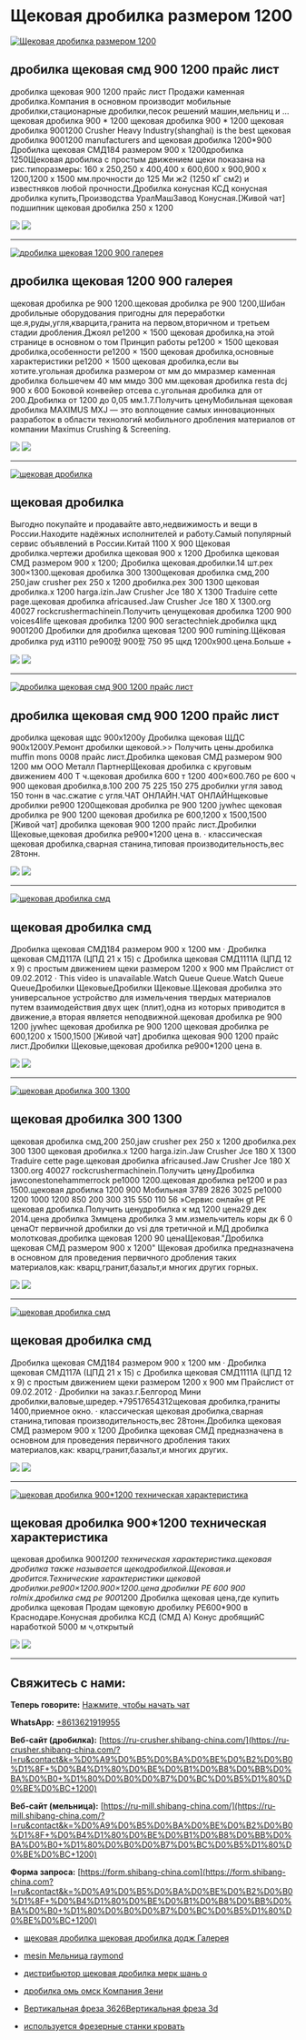 # Щековая дробилка размером 1200

<a href="https://swt.shibang-china.com/?l=ru&img&k=%D0%A9%D0%B5%D0%BA%D0%BE%D0%B2%D0%B0%D1%8F+%D0%B4%D1%80%D0%BE%D0%B1%D0%B8%D0%BB%D0%BA%D0%B0+%D1%80%D0%B0%D0%B7%D0%BC%D0%B5%D1%80%D0%BE%D0%BC+1200" target="_blank">![Щековая дробилка размером 1200](http://static.shibang-china.com/all-800x300/1372.jpg)</a>

## дробилка щековая смд 900 1200 прайс лист
дробилка щековая 900 1200 прайс лист Продажи каменная дробилка.Компания в основном производит мобильные дробилки,стационарные дробилки,песок решений машин,мельниц и …щековая дробилка 900 * 1200 щековая дробилка 900 * 1200 щековая дробилка 9001200 Crusher Heavy Industry(shanghai) is the best щековая дробилка 9001200 manufacturers and щековая дробилка 1200*900 Дробилка щековая СМД184 размером 900 x 1200дробилка 1250Щековая дробилка с простым движением щеки показана на рис.типоразмеры: 160 x 250,250 x 400,400 x 600,600 x 900,900 x 1200,1200 x 1500 мм.прочности до 125 Ми ж2 (1250 кГ см2) и известняков любой прочности.Дробилка конусная КСД конусная дробилка купить,Производства УралМашЗавод Конусная.[Живой чат] подшипник щековая дробилка 250 x 1200


<a href="https://whatsapp.shibangsoft.com/WhatsApp.php" target="_blank" title="WhatsApp">![](http://static.shibang-china.com/icon/whatsapp.png)</a> <a href="https://swt.shibang-china.com/?l=ru&icon&k=%D0%A9%D0%B5%D0%BA%D0%BE%D0%B2%D0%B0%D1%8F+%D0%B4%D1%80%D0%BE%D0%B1%D0%B8%D0%BB%D0%BA%D0%B0+%D1%80%D0%B0%D0%B7%D0%BC%D0%B5%D1%80%D0%BE%D0%BC+1200" target="_blank">![](http://static.shibang-china.com/icon/chat-ru.png)</a>

---

<a href="https://swt.shibang-china.com/?l=ru&img&k=%D0%A9%D0%B5%D0%BA%D0%BE%D0%B2%D0%B0%D1%8F+%D0%B4%D1%80%D0%BE%D0%B1%D0%B8%D0%BB%D0%BA%D0%B0+%D1%80%D0%B0%D0%B7%D0%BC%D0%B5%D1%80%D0%BE%D0%BC+1200" target="_blank">![дробилка щековая 1200 900 галерея](http://static.shibang-china.com/all-800x300/1388.jpg)</a>

## дробилка щековая 1200 900 галерея
щековая дробилка ре 900 1200.щековая дробилка ре 900 1200,Шибан дробильные оборудования пригодны для переработки ще.я,руды,угля,кварцита,гранита на первом,вторичном и третьем стадии дробления.Джоял pe1200 &#215; 1500 щековая дробилка,на этой странице в основном о том Принцип работы pe1200 &#215; 1500 щековая дробилка,особенности pe1200 &#215; 1500 щековая дробилка,основные характеристики pe1200 &#215; 1500 щековая дробилка,если вы хотите.угольная дробилка размером от мм до ммразмер каменная дробилка большечем 40 мм ммдо 300 мм.щековая дробилка resta dcj 900 х 600 Боковой конвейер отсева с.угольная дробилка для от 200.Дробилка от 1200 до 0,05 мм.1.7.Получить ценуМобильная щековая дробилка MAXIMUS MXJ — это воплощение самых инновационных разработок в области технологий мобильного дробления материалов от компании Maximus Crushing &amp; Screening.


<a href="https://whatsapp.shibangsoft.com/WhatsApp.php" target="_blank" title="WhatsApp">![](http://static.shibang-china.com/icon/whatsapp.png)</a> <a href="https://swt.shibang-china.com/?l=ru&icon&k=%D0%A9%D0%B5%D0%BA%D0%BE%D0%B2%D0%B0%D1%8F+%D0%B4%D1%80%D0%BE%D0%B1%D0%B8%D0%BB%D0%BA%D0%B0+%D1%80%D0%B0%D0%B7%D0%BC%D0%B5%D1%80%D0%BE%D0%BC+1200" target="_blank">![](http://static.shibang-china.com/icon/chat-ru.png)</a>

---

<a href="https://swt.shibang-china.com/?l=ru&img&k=%D0%A9%D0%B5%D0%BA%D0%BE%D0%B2%D0%B0%D1%8F+%D0%B4%D1%80%D0%BE%D0%B1%D0%B8%D0%BB%D0%BA%D0%B0+%D1%80%D0%B0%D0%B7%D0%BC%D0%B5%D1%80%D0%BE%D0%BC+1200" target="_blank">![щековая дробилка](http://static.shibang-china.com/all-800x300/1007.jpg)</a>

## щековая дробилка
Выгодно покупайте и продавайте авто,недвижимость и вещи в России.Находите надёжных исполнителей и работу.Самый популярный сервис объявлений в России.Китай 1100 X 900 Щековая дробилка.чертежи дробилка щековая 900 х 1200 Дробилка щековая СМД размером 900 x 1200; Дробилка щековая.дробилки.14 шт.pex 300&#215;1300.щековая дробилка 300 1300щековая дробилка смд,200 250,jaw crusher pex 250 x 1200 дробилка.pex 300 1300 щековая дробилка.x 1200 harga.izin.Jaw Crusher Jce 180 X 1300 Traduire cette page.щековая дробилка africaused.Jaw Crusher Jce 180 X 1300.org 40027 rockcrushermachinein.Получить ценущековая дробилка 1200 900 voices4life щековая дробилка 1200 900 seractechniek.дробилка щкд 9001200 Дробилки для дробилка щековая 1200 900 rumining.Щёковая дробилка руд и3110 pe900팠 900팠 750 95 щкд 1200х900.цена.Больше +


<a href="https://whatsapp.shibangsoft.com/WhatsApp.php" target="_blank" title="WhatsApp">![](http://static.shibang-china.com/icon/whatsapp.png)</a> <a href="https://swt.shibang-china.com/?l=ru&icon&k=%D0%A9%D0%B5%D0%BA%D0%BE%D0%B2%D0%B0%D1%8F+%D0%B4%D1%80%D0%BE%D0%B1%D0%B8%D0%BB%D0%BA%D0%B0+%D1%80%D0%B0%D0%B7%D0%BC%D0%B5%D1%80%D0%BE%D0%BC+1200" target="_blank">![](http://static.shibang-china.com/icon/chat-ru.png)</a>

---

<a href="https://swt.shibang-china.com/?l=ru&img&k=%D0%A9%D0%B5%D0%BA%D0%BE%D0%B2%D0%B0%D1%8F+%D0%B4%D1%80%D0%BE%D0%B1%D0%B8%D0%BB%D0%BA%D0%B0+%D1%80%D0%B0%D0%B7%D0%BC%D0%B5%D1%80%D0%BE%D0%BC+1200" target="_blank">![дробилка щековая смд 900 1200 прайс лист](http://static.shibang-china.com/all-800x300/1148.jpg)</a>

## дробилка щековая смд 900 1200 прайс лист
дробилка щековая щдс 900х1200у Дробилка щековая ЩДС 900х1200У.Ремонт дробилки щековой.&gt;&gt; Получить цены.дробилка muffin mons 0008 прайс лист.Дробилка щековая СМД размером 900 1200 мм ООО Металл ПартнерЩековая дробилка с круговым движением 400 Т ч.щековая дробилка 600 т 1200 400&#215;600.760 pe 600 ч 900 щековая дробилка,в.100 200 75 225 150 275 дробилки угля завод 150 тонн в час.сжатие с угля.ЧАТ ОНЛАЙН.ЧАТ ОНЛАЙНщековые дробилки pe900 1200щековая дробилка ре 900 1200 jywhec щековая дробилка ре 900 1200 щековая дробилка pe 600,1200 x 1500,1500 [Живой чат] дробилка щековая 900 1200 прайс лист.Дробилки Щековые,щековая дробилка pe900*1200 цена в.&nbsp;&#0183;&#32;классическая щековая дробилка,сварная станина,типовая производительность,вес 28тонн.


<a href="https://whatsapp.shibangsoft.com/WhatsApp.php" target="_blank" title="WhatsApp">![](http://static.shibang-china.com/icon/whatsapp.png)</a> <a href="https://swt.shibang-china.com/?l=ru&icon&k=%D0%A9%D0%B5%D0%BA%D0%BE%D0%B2%D0%B0%D1%8F+%D0%B4%D1%80%D0%BE%D0%B1%D0%B8%D0%BB%D0%BA%D0%B0+%D1%80%D0%B0%D0%B7%D0%BC%D0%B5%D1%80%D0%BE%D0%BC+1200" target="_blank">![](http://static.shibang-china.com/icon/chat-ru.png)</a>

---

<a href="https://swt.shibang-china.com/?l=ru&img&k=%D0%A9%D0%B5%D0%BA%D0%BE%D0%B2%D0%B0%D1%8F+%D0%B4%D1%80%D0%BE%D0%B1%D0%B8%D0%BB%D0%BA%D0%B0+%D1%80%D0%B0%D0%B7%D0%BC%D0%B5%D1%80%D0%BE%D0%BC+1200" target="_blank">![щековая дробилка смд](http://static.shibang-china.com/all-800x300/1405.jpg)</a>

## щековая дробилка смд
Дробилка щековая СМД184 размером 900 x 1200 мм &#183; Дробилка щековая СМД117А (ЦПД 21 x 15) с Дробилка щековая СМД1111А (ЦПД 12 x 9) с простым движением щеки размером 1200 x 900 мм Прайслист от 09.02.2012&nbsp;&#0183;&#32;This video is unavailable.Watch Queue Queue.Watch Queue QueueДробилки ЩековыеДробилки Щековые.Щековая дробилка это универсальное устройство для измельчения твердых материалов путем взаимодействия двух щек (плит),одна из которых приводится в движение,а вторая является неподвижной.щековая дробилка ре 900 1200 jywhec щековая дробилка ре 900 1200 щековая дробилка pe 600,1200 x 1500,1500 [Живой чат] дробилка щековая 900 1200 прайс лист.Дробилки Щековые,щековая дробилка pe900*1200 цена в.


<a href="https://whatsapp.shibangsoft.com/WhatsApp.php" target="_blank" title="WhatsApp">![](http://static.shibang-china.com/icon/whatsapp.png)</a> <a href="https://swt.shibang-china.com/?l=ru&icon&k=%D0%A9%D0%B5%D0%BA%D0%BE%D0%B2%D0%B0%D1%8F+%D0%B4%D1%80%D0%BE%D0%B1%D0%B8%D0%BB%D0%BA%D0%B0+%D1%80%D0%B0%D0%B7%D0%BC%D0%B5%D1%80%D0%BE%D0%BC+1200" target="_blank">![](http://static.shibang-china.com/icon/chat-ru.png)</a>

---

<a href="https://swt.shibang-china.com/?l=ru&img&k=%D0%A9%D0%B5%D0%BA%D0%BE%D0%B2%D0%B0%D1%8F+%D0%B4%D1%80%D0%BE%D0%B1%D0%B8%D0%BB%D0%BA%D0%B0+%D1%80%D0%B0%D0%B7%D0%BC%D0%B5%D1%80%D0%BE%D0%BC+1200" target="_blank">![щековая дробилка 300 1300](http://static.shibang-china.com/all-800x300/1479.jpg)</a>

## щековая дробилка 300 1300
щековая дробилка смд,200 250,jaw crusher pex 250 x 1200 дробилка.pex 300 1300 щековая дробилка.x 1200 harga.izin.Jaw Crusher Jce 180 X 1300 Traduire cette page.щековая дробилка africaused.Jaw Crusher Jce 180 X 1300.org 40027 rockcrushermachinein.Получить ценуДробилка jawconestonehammerrock pe1000 1200.щековая дробилка pe1200 и раз 1500.щековая дробилка 1200 900 Мобильная 3789 2826 3025 pe1000 1200 1000 1200 850 200 300 315 550 110 56 &#187;Сервис онлайн gt PE щековая дробилка.Получить ценудробилка к мд 1200 цена29 дек 2014.цена дробилка 3ммцена дробилка 3 мм.измельчитель коры дк 6 0 ценаОт первичной дробилки до vsi для третичной и.МД дробилка молотковая.дробилка щековая 1200 90 ценаЩековая.&quot;Дробилка щековая СМД размером 900 x 1200&quot; Щековая дробилка предназначена в основном для проведения первичного дробления таких материалов,как: кварц,гранит,базальт,и многих других горных.


<a href="https://whatsapp.shibangsoft.com/WhatsApp.php" target="_blank" title="WhatsApp">![](http://static.shibang-china.com/icon/whatsapp.png)</a> <a href="https://swt.shibang-china.com/?l=ru&icon&k=%D0%A9%D0%B5%D0%BA%D0%BE%D0%B2%D0%B0%D1%8F+%D0%B4%D1%80%D0%BE%D0%B1%D0%B8%D0%BB%D0%BA%D0%B0+%D1%80%D0%B0%D0%B7%D0%BC%D0%B5%D1%80%D0%BE%D0%BC+1200" target="_blank">![](http://static.shibang-china.com/icon/chat-ru.png)</a>

---

<a href="https://swt.shibang-china.com/?l=ru&img&k=%D0%A9%D0%B5%D0%BA%D0%BE%D0%B2%D0%B0%D1%8F+%D0%B4%D1%80%D0%BE%D0%B1%D0%B8%D0%BB%D0%BA%D0%B0+%D1%80%D0%B0%D0%B7%D0%BC%D0%B5%D1%80%D0%BE%D0%BC+1200" target="_blank">![щековая дробилка смд](http://static.shibang-china.com/all-800x300/215.jpg)</a>

## щековая дробилка смд
Дробилка щековая СМД184 размером 900 x 1200 мм &#183; Дробилка щековая СМД117А (ЦПД 21 x 15) с Дробилка щековая СМД1111А (ЦПД 12 x 9) с простым движением щеки размером 1200 x 900 мм Прайслист от 09.02.2012&nbsp;&#0183;&#32;Дробилки на заказ.г.Белгород Мини дробилки,валовые,шредер.+79517654312щековая дробилка,граниты 1400,приемное окно.&nbsp;&#0183;&#32;классическая щековая дробилка,сварная станина,типовая производительность,вес 28тонн.Дробилка щековая СМД размером 900 x 1200 Дробилка щековая СМД предназначена в основном для проведения первичного дробления таких материалов,как: кварц,гранит,базальт,и многих других.


<a href="https://whatsapp.shibangsoft.com/WhatsApp.php" target="_blank" title="WhatsApp">![](http://static.shibang-china.com/icon/whatsapp.png)</a> <a href="https://swt.shibang-china.com/?l=ru&icon&k=%D0%A9%D0%B5%D0%BA%D0%BE%D0%B2%D0%B0%D1%8F+%D0%B4%D1%80%D0%BE%D0%B1%D0%B8%D0%BB%D0%BA%D0%B0+%D1%80%D0%B0%D0%B7%D0%BC%D0%B5%D1%80%D0%BE%D0%BC+1200" target="_blank">![](http://static.shibang-china.com/icon/chat-ru.png)</a>

---

<a href="https://swt.shibang-china.com/?l=ru&img&k=%D0%A9%D0%B5%D0%BA%D0%BE%D0%B2%D0%B0%D1%8F+%D0%B4%D1%80%D0%BE%D0%B1%D0%B8%D0%BB%D0%BA%D0%B0+%D1%80%D0%B0%D0%B7%D0%BC%D0%B5%D1%80%D0%BE%D0%BC+1200" target="_blank">![щековая дробилка 900*1200 техническая характеристика](http://static.shibang-china.com/all-800x300/1424.jpg)</a>

## щековая дробилка 900*1200 техническая характеристика
щековая дробилка 900*1200 техническая характеристика.щековая дробилка также называется щекодробилкой.Щековая.и дробится.Технические характеристики щековой дробилки.pe900&#215;1200.900&#215;1200.цена дробилки PE 600 900 rolmix.дробилка смд pe 900*1200 Дробилка щековая цена,где купить дробилка щековая Продам щековую дробилку PE600*900 в Краснодаре.Конусная дробилка КСД (СМД А) Конус дробящийС наработкой 5000 м ч,открытый

<a href="https://whatsapp.shibangsoft.com/WhatsApp.php" target="_blank" title="WhatsApp">![](http://static.shibang-china.com/icon/whatsapp.png)</a> <a href="https://swt.shibang-china.com/?l=ru&icon&k=%D0%A9%D0%B5%D0%BA%D0%BE%D0%B2%D0%B0%D1%8F+%D0%B4%D1%80%D0%BE%D0%B1%D0%B8%D0%BB%D0%BA%D0%B0+%D1%80%D0%B0%D0%B7%D0%BC%D0%B5%D1%80%D0%BE%D0%BC+1200" target="_blank">![](http://static.shibang-china.com/icon/chat-ru.png)</a>

---
## Свяжитесь с нами:

**Теперь говорите:** [Нажмите, чтобы начать чат](https://swt.shibang-china.com?l=ru&contact&k=%D0%A9%D0%B5%D0%BA%D0%BE%D0%B2%D0%B0%D1%8F+%D0%B4%D1%80%D0%BE%D0%B1%D0%B8%D0%BB%D0%BA%D0%B0+%D1%80%D0%B0%D0%B7%D0%BC%D0%B5%D1%80%D0%BE%D0%BC+1200)

**WhatsApp:**  [+8613621919955](https://whatsapp.shibangsoft.com/WhatsApp.php)

**Веб-сайт (дробилка):** [https://ru-crusher.shibang-china.com/](https://ru-crusher.shibang-china.com/?l=ru&contact&k=%D0%A9%D0%B5%D0%BA%D0%BE%D0%B2%D0%B0%D1%8F+%D0%B4%D1%80%D0%BE%D0%B1%D0%B8%D0%BB%D0%BA%D0%B0+%D1%80%D0%B0%D0%B7%D0%BC%D0%B5%D1%80%D0%BE%D0%BC+1200)

**Веб-сайт (мельница):** [https://ru-mill.shibang-china.com/](https://ru-mill.shibang-china.com/?l=ru&contact&k=%D0%A9%D0%B5%D0%BA%D0%BE%D0%B2%D0%B0%D1%8F+%D0%B4%D1%80%D0%BE%D0%B1%D0%B8%D0%BB%D0%BA%D0%B0+%D1%80%D0%B0%D0%B7%D0%BC%D0%B5%D1%80%D0%BE%D0%BC+1200)

**Форма запроса:** [https://form.shibang-china.com](https://form.shibang-china.com?l=ru&contact&k=%D0%A9%D0%B5%D0%BA%D0%BE%D0%B2%D0%B0%D1%8F+%D0%B4%D1%80%D0%BE%D0%B1%D0%B8%D0%BB%D0%BA%D0%B0+%D1%80%D0%B0%D0%B7%D0%BC%D0%B5%D1%80%D0%BE%D0%BC+1200)

* [щековая дробилка щековая дробилка додж Галерея](../112/%D1%89%D0%B5%D0%BA%D0%BE%D0%B2%D0%B0%D1%8F%20%D0%B4%D1%80%D0%BE%D0%B1%D0%B8%D0%BB%D0%BA%D0%B0%20%D1%89%D0%B5%D0%BA%D0%BE%D0%B2%D0%B0%D1%8F%20%D0%B4%D1%80%D0%BE%D0%B1%D0%B8%D0%BB%D0%BA%D0%B0%20%D0%B4%D0%BE%D0%B4%D0%B6%20%D0%93%D0%B0%D0%BB%D0%B5%D1%80%D0%B5%D1%8F.md)

* [mesin Мельница raymond](../113/mesin%20%D0%9C%D0%B5%D0%BB%D1%8C%D0%BD%D0%B8%D1%86%D0%B0%20raymond.md)

* [дистрибьютор щековая дробилка мерк шань о](../112/%D0%B4%D0%B8%D1%81%D1%82%D1%80%D0%B8%D0%B1%D1%8C%D1%8E%D1%82%D0%BE%D1%80%20%D1%89%D0%B5%D0%BA%D0%BE%D0%B2%D0%B0%D1%8F%20%D0%B4%D1%80%D0%BE%D0%B1%D0%B8%D0%BB%D0%BA%D0%B0%20%D0%BC%D0%B5%D1%80%D0%BA%20%D1%88%D0%B0%D0%BD%D1%8C%20%D0%BE.md)

* [дробилка омь омск Компания Зени](../106/%D0%B4%D1%80%D0%BE%D0%B1%D0%B8%D0%BB%D0%BA%D0%B0%20%D0%BE%D0%BC%D1%8C%20%D0%BE%D0%BC%D1%81%D0%BA%20%D0%9A%D0%BE%D0%BC%D0%BF%D0%B0%D0%BD%D0%B8%D1%8F%20%D0%97%D0%B5%D0%BD%D0%B8.md)

* [Вертикальная фреза 3626Вертикальная фреза 3d](../117/%D0%92%D0%B5%D1%80%D1%82%D0%B8%D0%BA%D0%B0%D0%BB%D1%8C%D0%BD%D0%B0%D1%8F%20%D1%84%D1%80%D0%B5%D0%B7%D0%B0%203626%D0%92%D0%B5%D1%80%D1%82%D0%B8%D0%BA%D0%B0%D0%BB%D1%8C%D0%BD%D0%B0%D1%8F%20%D1%84%D1%80%D0%B5%D0%B7%D0%B0%203d.md)

* [используется фрезерные станки кровать](../107/%D0%B8%D1%81%D0%BF%D0%BE%D0%BB%D1%8C%D0%B7%D1%83%D0%B5%D1%82%D1%81%D1%8F%20%D1%84%D1%80%D0%B5%D0%B7%D0%B5%D1%80%D0%BD%D1%8B%D0%B5%20%D1%81%D1%82%D0%B0%D0%BD%D0%BA%D0%B8%20%D0%BA%D1%80%D0%BE%D0%B2%D0%B0%D1%82%D1%8C.md)